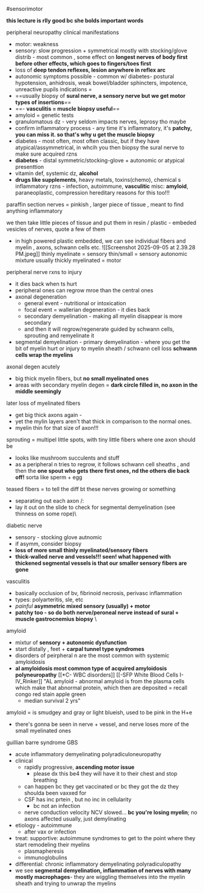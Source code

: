 #sensorimotor 

**this lecture is rlly good bc she bolds important words** 

peripheral neuropathy 
clinical manifestations
- motor: weakness
- sensory: slow progression + symmetrical mostly with stocking/glove distrib - most common , some effect on **longest nerves of body first before other effects, which goes to fingers/toes first**
- loss of **deep tendon reflexes, lesion anywhere in reflex arc**
- autonomic symptoms possible - common w/ diabetes- postural hypotension, anhidrosis, weak bowel/bladder sphincters, impotence, unreactive pupils
indications = 
- ==usually biopsy of **sural nerve, a sensory nerve but we get motor types of insertions**==
- ==- **vasculitis = muscle biopsy useful**==
- amyloid = genetic tests 
- granulomatous dz - very seldom impacts nerves, leprosy tho maybe 
- confirm inflammatory process - any time it's inflammatory, it's **patchy, you can miss it. so that's why u get the muscle biopsy**
- diabetes - most often, most often classic, but if they have atypical/assymmetrical, in whcih you then biopsy the sural nerve to make sure 
acquired rzns
- **diabetes** - distal symmetric/stocking-glove + autonomic or atypical presenttion 
- vitamin def, systemic dz, **alcohol** 
- **drugs like supplements**, heavy metals, toxins(chemo), chemical s
inflammatory rzns - infection, autoimmune, **vasculitic**
misc: **amyloid**, paraneoplastic, compression 
hereditary reasons for this too!!!

paraffin section nerves = pinkish , larger piece of tissue , meant to find anything inflammatory 

we then take little pieces of tissue and put them in resin / plastic - embeded vesicles of nerves, quote a few of them 
- in high powered plastic embedded, we can see individual fibers and myelin , axons, schwann cells etc. 
![[Screenshot 2025-09-05 at 2.39.28 PM.jpeg]]
thinly myelinate = sensory 
thin/small = sensory autonomic mixture usually 
thickly myelinated = motor 

peripheral nerve rxns to injury 
- it dies back when ts hurt
- peripheral ones can regrow mroe than the central ones 
- axonal degeneration 
	- general event - nutritional or intoxication 
	- focal event = wallerian degeneration - it dies back 
	- secondary demyelination - making all myelin disappear is more secondary 
	- and then it will regrow/regenerate guided by schwann cells, sprouting and remyelinate it 
- segmental demyelination - primary demyelination - where you get the bit of myelin hurt or injury to myelin sheath / schwann cell loss **schwann cells wrap the myelins**

axonal degen acutely 
- big thick myelin fibers, but **no small myelinated ones**
- areas with secondary myelin degen = **dark circle filled in, no axon in the middle seemingly**

later loss of myelinated fibers 
- get big thick axons again - 
- yet the mylin layers aren't that thick in comparison to the normal ones. 
- myelin thin for that size of axon!!! 

sprouting = multipel little spots, with tiny little fibers where one axon should be 
- looks like mushroom succulents and stuff
- as a peripheral n tries to regrow, it follows schwann cell sheaths , and then the **one spout who gets there first ones, nd the others die back off!** sorta like sperm + egg

teased fibers = to tell the diff bt these nerves growing or something
- separating out each axon /: 
- lay it out on the slide to check for segmental demyelination (see thinness on some rope)\

diabetic nerve
- sensory - stocking glove autnomic 
- if asymm, consider biopsy 
- **loss of more small thinly myelinated/sensory fibers**
- **thick-walled nerve and vessels!!! seen! what happened with thickened segmental vessels is that our smaller sensory fibers are gone**

vasculitis
- basically occlusion of bv, fibrinoid necrosis, perivasc inflammation 
- types: polyarteritis, sle, etc 
- *painful* **asymmetric mixed sensory (usually) + motor**
- **patchy too - so do both nerve/peroneal nerve instead of sural + muscle gastrocnemius biopsy**
\

amyloid
- mixtur of **sensory + autonomic dysfunction**
- start distally , feet + **carpal tunnel type syndromes**
- disorders of peirpheral n are the most common with systemic amyloidosis 
- **al amyloidosis most common type of acquired amyloidosis polyneuropathy**
[[*C- WBC disorders]]
[[-SFP White Blood Cells I-IV_Rinker]]
"AL amyloid - abnormal amyloid is from the plasma cells which make that abnormal protein, which then are deposited = recall congo red stain apple green 
	- median survival 2 yrs"

amyloid = is smudgey and gray or light blueish, used to be pink in the H+e
- there's gonna be seen in nerve + vessel, and nerve loses more of the small myelinated ones 


guillian barre syndrome GBS 
- acute inflammatory demyelinating polyradiculoneuropathy 
- clinical 
	- rapidly progressive, **ascending motor issue**
		- please dx this be4 they will have it to their chest and stop breathing 
	- can happen bc they get vaccinated or bc they got the dz they shoulda been vaxxed for 
	- CSF has inc prtein , but no inc in cellularity
		- bc not an infection 
	- nerve conduction velocity NCV slowed... **bc you're losing myelin**; no axons affected usually, just demylinating  
- etiology - autoimmune 
	- after vax or infection
- treat: supportive: autoimmune syndromes to get to the point where they start remodeling their myelins 
	- plasmapheresis 
	- immunoglobulins 
- differential: chronic inflammatory demyelinating polyradiculopathy 
- we see **segmental demyelination, inflammation of nerves with many mostly macrophages**- they are wiggling themselves into the myelin sheath and trying to unwrap the myelins 
